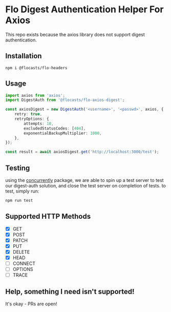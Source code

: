 # Flo Digest Authentication Helper For Axios

This repo exists because the axios library does not support digest authentication.

## Installation

`npm i @flocasts/flo-headers`

## Usage

```typescript
import axios from 'axios';
import DigestAuth from '@flocasts/flo-axios-digest';

const axiosDigest = new DigestAuth('<username>', '<passwd>', axios, {
    retry: true,
    retryOptions: {
        attempts: 10,
        excludedStatusCodes: [404],
        exponentialBackupMultiplier: 1000,
    },
});

const result = await axiosDigest.get('http://localhost:3000/test');
```

## Testing

using the [concurrently](https://github.com/open-cli-tools/concurrently) package, we are able to spin up a test server to test our digest-auth solution, and close the test server on completion of tests.
to test, simply run:

```bash
npm run test
```

## Supported HTTP Methods

-   [x] GET
-   [x] POST
-   [x] PATCH
-   [x] PUT
-   [x] DELETE
-   [x] HEAD
-   [ ] CONNECT
-   [ ] OPTIONS
-   [ ] TRACE

## Help, something I need isn't supported!

It's okay - PRs are open!
